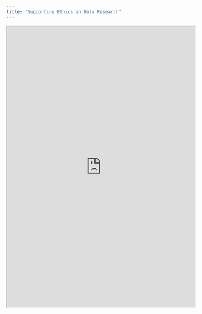 ```yaml
---
title: "Supporting Ethics in Data Research"
---
```




<iframe height="750" width="100%" src="https://ewelton.github.io/ktest/wiki.html#Supporting%20Ethics%20in%20Data%20Research"></iframe>
